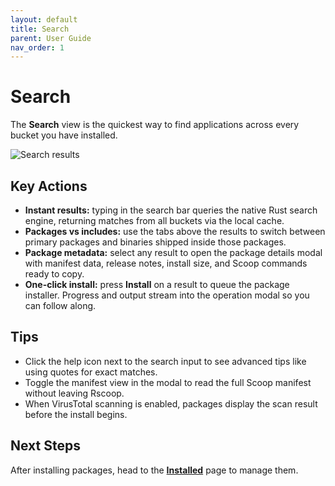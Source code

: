 ```yaml
---
layout: default
title: Search
parent: User Guide
nav_order: 1
---
```


# Search

The **Search** view is the quickest way to find applications across every bucket you have installed.

![Search results](/assets/images/search.png)

## Key Actions

- **Instant results:** typing in the search bar queries the native Rust search engine, returning matches from all buckets via the local cache.
- **Packages vs includes:** use the tabs above the results to switch between primary packages and binaries shipped inside those packages.
- **Package metadata:** select any result to open the package details modal with manifest data, release notes, install size, and Scoop commands ready to copy.
- **One-click install:** press **Install** on a result to queue the package installer. Progress and output stream into the operation modal so you can follow along.

## Tips

- Click the help icon next to the search input to see advanced tips like using quotes for exact matches.
- Toggle the manifest view in the modal to read the full Scoop manifest without leaving Rscoop.
- When VirusTotal scanning is enabled, packages display the scan result before the install begins.

## Next Steps

After installing packages, head to the **[Installed](installed.md)** page to manage them.